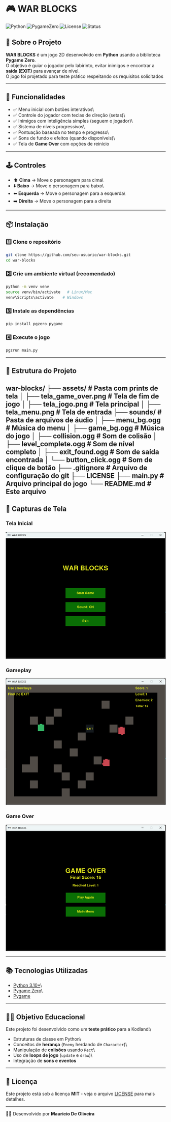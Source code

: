 # 🎮 WAR BLOCKS

![Python](https://img.shields.io/badge/Python-3.10%2B-blue)
![PygameZero](https://img.shields.io/badge/PygameZero-1.2.1-green)
![License](https://img.shields.io/badge/License-MIT-yellow)
![Status](https://img.shields.io/badge/Status-Completed-brightgreen)

## 📖 Sobre o Projeto

**WAR BLOCKS** é um jogo 2D desenvolvido em **Python** usando a
biblioteca **Pygame Zero**.\
O objetivo é guiar o jogador pelo labirinto, evitar inimigos e encontrar
a **saída (EXIT)** para avançar de nível.\
O jogo foi projetado para teste prático respeitando os requisitos solicitados

------------------------------------------------------------------------

## 🚀 Funcionalidades

-   ✅ Menu inicial com botões interativos\
-   ✅ Controle do jogador com teclas de direção (setas)\
-   ✅ Inimigos com inteligência simples (seguem o jogador)\
-   ✅ Sistema de níveis progressivos\
-   ✅ Pontuação baseada no tempo e progresso\
-   ✅ Sons de fundo e efeitos (quando disponíveis)\
-   ✅ Tela de **Game Over** com opções de reinício

------------------------------------------------------------------------

## 🕹️ Controles

-   ⬆️ **Cima** → Move o personagem para cima\
-   ⬇️ **Baixo** → Move o personagem para baixo\
-   ⬅️ **Esquerda** → Move o personagem para a esquerda\
-   ➡️ **Direita** → Move o personagem para a direita

------------------------------------------------------------------------

## 📦 Instalação

### 1️⃣ Clone o repositório

``` bash
git clone https://github.com/seu-usuario/war-blocks.git
cd war-blocks
```

### 2️⃣ Crie um ambiente virtual (recomendado)

``` bash
python -m venv venv
source venv/bin/activate   # Linux/Mac
venv\Scripts\activate    # Windows
```

### 3️⃣ Instale as dependências

``` bash
pip install pgzero pygame
```

### 4️⃣ Execute o jogo

``` bash
pgzrun main.py
```

------------------------------------------------------------------------

## 📂 Estrutura do Projeto

war-blocks/
├── assets/                # Pasta com prints de tela
│   ├── tela_game_over.png # Tela de fim de jogo
│   ├── tela_jogo.png      # Tela principal
│   ├── tela_menu.png      # Tela de entrada
├── sounds/                # Pasta de arquivos de áudio
│   ├── menu_bg.ogg        # Música do menu
│   ├── game_bg.ogg        # Música do jogo
│   ├── collision.ogg      # Som de colisão
│   ├── level_complete.ogg # Som de nível completo
│   ├── exit_found.ogg     # Som de saída encontrada
│   └── button_click.ogg   # Som de clique de botão
├── .gitignore             # Arquivo de configuração do git
├── LICENSE
├── main.py                # Arquivo principal do jogo
└── README.md              # Este arquivo
------------------------------------------------------------------------

## 📸 Capturas de Tela

### Tela Inicial
![Menu Principal](assets/tela_menu.png)

### Gameplay
![Gameplay](assets/tela_jogo.png)

### Game Over
![Game Over](assets/tela_game_over.png)

------------------------------------------------------------------------

## 📚 Tecnologias Utilizadas

-   [Python 3.10+](https://www.python.org/)\
-   [Pygame Zero](https://pygame-zero.readthedocs.io/en/stable/)\
-   [Pygame](https://www.pygame.org/news)

------------------------------------------------------------------------

## 👨‍🏫 Objetivo Educacional

Este projeto foi desenvolvido como um **teste prático** para a Kodland:\
- Estruturas de classe em Python\
- Conceitos de **herança** (`Enemy` herdando de `Character`)\
- Manipulação de **colisões** usando `Rect`\
- Uso de **loops de jogo** (`update` e `draw`)\
- Integração de **sons e eventos**

------------------------------------------------------------------------

## 📜 Licença

Este projeto está sob a licença **MIT** - veja o arquivo
[LICENSE](LICENSE) para mais detalhes.

------------------------------------------------------------------------

👨‍💻 Desenvolvido por **Mauricio De Oliveira**
